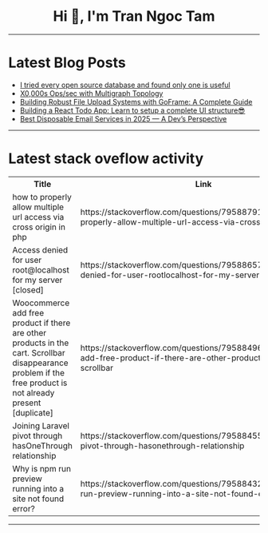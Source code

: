 <h1 align="center">Hi 👋, I'm Tran Ngoc Tam</h1>

---

# Latest Blog Posts 
<!-- BLOG-POST-LIST:START -->
- [I tried every open source database and found only one is useful](https://dev.to/pratikpathak/i-tried-every-open-source-database-and-found-only-one-is-useful-2ehl)
- [X0,000s Ops/sec with Multigraph Topology](https://dev.to/falkordb/x0000s-opssec-with-multigraph-topology-4nea)
- [Building Robust File Upload Systems with GoFrame: A Complete Guide](https://dev.to/jones_charles_ad50858dbc0/building-robust-file-upload-systems-with-goframe-a-complete-guide-10d2)
- [Building a React Todo App: Learn to setup a complete UI structure😎](https://dev.to/fonyuygita/building-a-react-todo-app-learn-to-setup-a-complete-ui-structure-bfm)
- [Best Disposable Email Services in 2025 — A Dev’s Perspective](https://dev.to/aksoonesec/best-disposable-email-services-in-2025-a-devs-perspective-3239)
<!-- BLOG-POST-LIST:END -->

---

# Latest stack oveflow activity
<table>
  <tr><th>Title</th><th>Link</th></tr>
  <!-- STACKOVERFLOW:START --><tr><td>how to properly allow multiple url access via cross origin in php</td><td>https://stackoverflow.com/questions/79588791/how-to-properly-allow-multiple-url-access-via-cross-origin-in-php</td></tr><tr><td>Access denied for user root@localhost for my server [closed]</td><td>https://stackoverflow.com/questions/79588657/access-denied-for-user-rootlocalhost-for-my-server</td></tr><tr><td>Woocommerce add free product if there are other products in the cart. Scrollbar disappearance problem if the free product is not already present [duplicate]</td><td>https://stackoverflow.com/questions/79588496/woocommerce-add-free-product-if-there-are-other-products-in-the-cart-scrollbar</td></tr><tr><td>Joining Laravel pivot through hasOneThrough relationship</td><td>https://stackoverflow.com/questions/79588455/joining-laravel-pivot-through-hasonethrough-relationship</td></tr><tr><td>Why is npm run preview running into a site not found error?</td><td>https://stackoverflow.com/questions/79588432/why-is-npm-run-preview-running-into-a-site-not-found-error</td></tr><!-- STACKOVERFLOW:END -->
</table>

---


